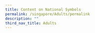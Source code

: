 ```yaml
---
title: Content on National Symbols
permalink: /singapore/Adults/permalink
description: ""
third_nav_title: Adults
---
```

